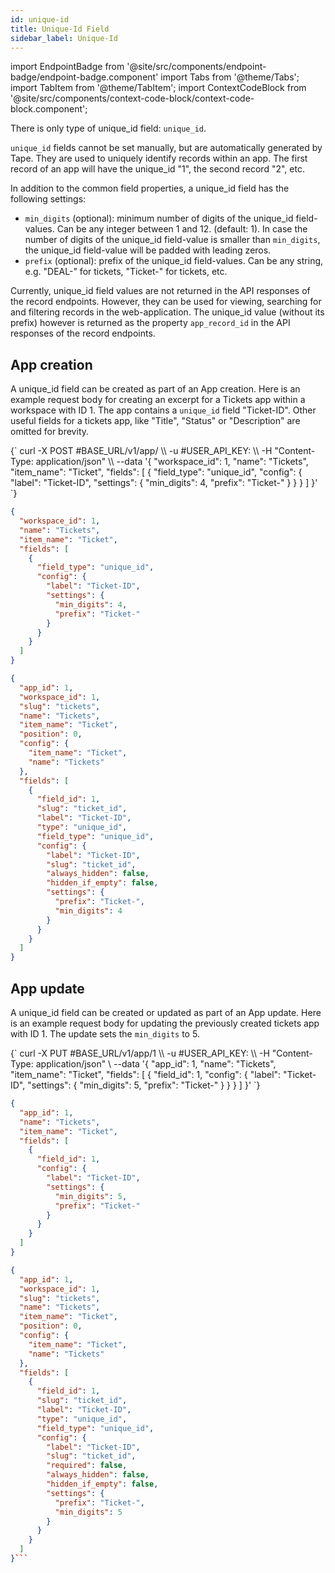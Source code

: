 ```yaml
---
id: unique-id
title: Unique-Id Field
sidebar_label: Unique-Id
---
```


import EndpointBadge from '@site/src/components/endpoint-badge/endpoint-badge.component'
import Tabs from '@theme/Tabs';
import TabItem from '@theme/TabItem';
import ContextCodeBlock from '@site/src/components/context-code-block/context-code-block.component';

There is only type of unique_id field: `unique_id`.

`unique_id` fields cannot be set manually, but are automatically generated by Tape. They are used to uniquely identify records within an app.
The first record of an app will have the unique_id "1", the second record "2", etc.

In addition to the common field properties, a unique_id field has the following settings:

- `min_digits` (optional): minimum number of digits of the unique_id field-values. Can be any integer between 1 and 12. (default: 1). In case the number of digits of the unique_id field-value is smaller than `min_digits`, the unique_id field-value will be padded with leading zeros.
- `prefix` (optional): prefix of the unique_id field-values. Can be any string, e.g. "DEAL-" for tickets, "Ticket-" for tickets, etc.

Currently, unique_id field values are not returned in the API responses of the record endpoints. However, they can be used for viewing, searching for and filtering records in the web-application.
The unique_id value (without its prefix) however is returned as the property `app_record_id` in the API responses of the record endpoints.

## App creation

<EndpointBadge method="POST" url="https://api.tapeapp.com/v1/app" />

A unique_id field can be created as part of an App creation. Here is an example request body for creating an excerpt for a Tickets app within a workspace with ID 1.
The app contains a `unique_id` field "Ticket-ID". Other useful fields for a tickets app, like "Title", "Status" or "Description" are omitted for brevity.

<Tabs defaultValue="curl">

<TabItem value="curl" label="cURL">
<ContextCodeBlock language="shell" title='➡️      Request'>
{`
curl -X POST #BASE_URL/v1/app/ \\
   -u #USER_API_KEY: \\
   -H "Content-Type: application/json" \\
   --data '{
    "workspace_id": 1,
    "name": "Tickets",
    "item_name": "Ticket",
    "fields": [
      {
        "field_type": "unique_id",
        "config": {
          "label": "Ticket-ID",
          "settings": {
            "min_digits": 4,
            "prefix": "Ticket-"
          }
        }
      }
    ] 
  }'
`}
</ContextCodeBlock>
</TabItem>

<TabItem value="json" label="JSON">

```json title="➡️      Request">
{
  "workspace_id": 1,
  "name": "Tickets",
  "item_name": "Ticket",
  "fields": [
    {
      "field_type": "unique_id",
      "config": {
        "label": "Ticket-ID",
        "settings": {
          "min_digits": 4,
          "prefix": "Ticket-"
        }
      }
    }
  ]
}
```

</TabItem>
</Tabs>

```json title="⬅️      Response"
{
  "app_id": 1,
  "workspace_id": 1,
  "slug": "tickets",
  "name": "Tickets",
  "item_name": "Ticket",
  "position": 0,
  "config": {
    "item_name": "Ticket",
    "name": "Tickets"
  },
  "fields": [
    {
      "field_id": 1,
      "slug": "ticket_id",
      "label": "Ticket-ID",
      "type": "unique_id",
      "field_type": "unique_id",
      "config": {
        "label": "Ticket-ID",
        "slug": "ticket_id",
        "always_hidden": false,
        "hidden_if_empty": false,
        "settings": {
          "prefix": "Ticket-",
          "min_digits": 4
        }
      }
    }
  ]
}
```

## App update

<EndpointBadge method="PUT" url="https://api.tapeapp.com/v1/app/{appId}" />

A unique_id field can be created or updated as part of an App update. Here is an example request body for updating the previously created tickets app with ID 1.
The update sets the `min_digits` to 5.

<Tabs defaultValue="curl">

<TabItem value="curl" label="cURL">
<ContextCodeBlock language="shell" title='➡️      Request'>
{`
curl -X PUT #BASE_URL/v1/app/1 \\
  -u #USER_API_KEY: \\
   -H "Content-Type: application/json" \
   --data '{
    "app_id": 1,
    "name": "Tickets",
    "item_name": "Ticket",
    "fields": [
      {
        "field_id": 1,
         "config": {
            "label": "Ticket-ID",
            "settings": {
              "min_digits": 5,
              "prefix": "Ticket-"
            }
        }
      }
    ] 
  }'
`}
</ContextCodeBlock>
</TabItem>

<TabItem value="json" label="JSON">

```json title="➡️      Request">
{
  "app_id": 1,
  "name": "Tickets",
  "item_name": "Ticket",
  "fields": [
    {
      "field_id": 1,
      "config": {
        "label": "Ticket-ID",
        "settings": {
          "min_digits": 5,
          "prefix": "Ticket-"
        }
      }
    }
  ]
}
```

</TabItem>
</Tabs>

````json title="⬅️      Response"
{
  "app_id": 1,
  "workspace_id": 1,
  "slug": "tickets",
  "name": "Tickets",
  "item_name": "Ticket",
  "position": 0,
  "config": {
    "item_name": "Ticket",
    "name": "Tickets"
  },
  "fields": [
    {
      "field_id": 1,
      "slug": "ticket_id",
      "label": "Ticket-ID",
      "type": "unique_id",
      "field_type": "unique_id",
      "config": {
        "label": "Ticket-ID",
        "slug": "ticket_id",
        "required": false,
        "always_hidden": false,
        "hidden_if_empty": false,
        "settings": {
          "prefix": "Ticket-",
          "min_digits": 5
        }
      }
    }
  ]
}```

````
